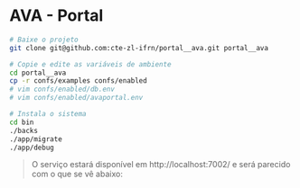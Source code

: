 # AVA - Portal

```bash
# Baixe o projeto
git clone git@github.com:cte-zl-ifrn/portal__ava.git portal__ava 

# Copie e edite as variáveis de ambiente
cd portal__ava
cp -r confs/examples confs/enabled
# vim confs/enabled/db.env
# vim confs/enabled/avaportal.env

# Instala o sistema
cd bin
./backs
./app/migrate
./app/debug

```


> O serviço estará disponível em http://localhost:7002/ e será parecido com o que se vê abaixo:
